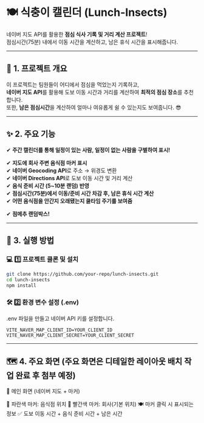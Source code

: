 # 🍽️ 식충이 캘린더 (Lunch-Insects)  

네이버 지도 API를 활용한 **점심 식사 기록 및 거리 계산 프로젝트**!  
점심시간(75분) 내에서 이동 시간을 계산하고, 남은 휴식 시간을 표시해줍니다.  

---

## 🚀 1. 프로젝트 개요  
이 프로젝트는 팀원들이 어디에서 점심을 먹었는지 기록하고,  
**네이버 지도 API**를 활용해 도보 이동 시간과 거리를 계산하여 **최적의 점심 장소**를 추천합니다.  
또한, **남은 점심시간**을 계산하여 얼마나 여유롭게 쉴 수 있는지도 보여줍니다. 😎  

---

## ✨ 2. 주요 기능  

✔ **주간 캘린더를 통해 일정이 있는 사람, 일정이 없는 사람을 구별하여 표시!**

✔ **지도에 회사 주변 음식점 마커 표시**  
✔ **네이버 Geocoding API**로 주소 → 위경도 변환  
✔ **네이버 Directions API**로 도보 이동 시간 및 거리 계산  
✔ **음식 준비 시간 (5~10분 랜덤) 반영**  
✔ **점심시간(75분)에서 이동/준비 시간 차감 후, 남은 휴식 시간 계산**  
✔ **어떤 음식점을 안간지 오래됐는지 쿨타임 주기를 보여줌**

✔ **점메추 랜덤박스!**

---

## 📌 3. 실행 방법  

### 💻 1️⃣ **프로젝트 클론 및 설치**  
```bash
git clone https://github.com/your-repo/lunch-insects.git
cd lunch-insects
npm install
```
### 🛠️ 2️⃣ 환경 변수 설정 (.env)
.env 파일을 만들고 네이버 API 키를 설정합니다.
```
VITE_NAVER_MAP_CLIENT_ID=YOUR_CLIENT_ID
VITE_NAVER_MAP_CLIENT_SECRET=YOUR_CLIENT_SECRET
```

---
## 🗺️ 4. 주요 화면  (주요 화면은 디테일한 레이아웃 배치 작업 완료 후 첨부 예정)
📍 메인 화면 (네이버 지도 + 마커)

🔵 파란색 마커: 음식점 위치
🔴 빨간색 마커: 회사(기본 위치)
🍽️ 마커 클릭 시 표시되는 정보
✅ 도보 이동 시간 + 음식 준비 시간 + 남은 시간
